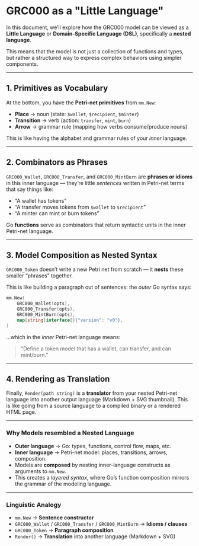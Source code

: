 # GRC000 as a "Little Language"

In this document, we’ll explore how the GRC000 model can be viewed as a **Little Language** or **Domain-Specific Language (DSL)**,
specifically a **nested language**. 

This means that the model is not just a collection of functions and types,
but rather a structured way to express complex behaviors using simpler components.


---

## 1. Primitives as Vocabulary
At the bottom, you have the **Petri-net primitives** from `mm.New`:

- **Place** → noun (state: `$wallet`, `$recipient`, `$minter`)
- **Transition** → verb (action: `transfer`, `mint`, `burn`)
- **Arrow** → grammar rule (mapping how verbs consume/produce nouns)

This is like having the alphabet and grammar rules of your *inner* language.

---

## 2. Combinators as Phrases
`GRC000_Wallet`, `GRC000_Transfer`, and `GRC000_MintBurn` are **phrases or idioms** in this inner language — they’re little *sentences* written in Petri-net terms that say things like:

- “A wallet has tokens”
- “A transfer moves tokens from `$wallet` to `$recipient`”
- “A minter can mint or burn tokens”

Go **functions** serve as combinators that return syntactic units in the inner Petri-net language.

---

## 3. Model Composition as Nested Syntax
`GRC000_Token` doesn’t write a new Petri net from scratch — it **nests** these smaller “phrases” together.

This is like building a paragraph out of sentences: the *outer* Go syntax says:

```go
mm.New(
    GRC000_Wallet(opts),
    GRC000_Transfer(opts),
    GRC000_MintBurn(opts),
    map[string]interface{}{"version": "v0"},
)
```

…which in the *inner* Petri-net language means:

> “Define a token model that has a wallet, can transfer, and can mint/burn.”

---

## 4. Rendering as Translation
Finally, `Render(path string)` is a **translator** from your nested Petri-net language into another output language (Markdown + SVG thumbnail). This is like going from a source language to a compiled binary or a rendered HTML page.

---

### Why Models resembled a Nested Language
- **Outer language** → Go: types, functions, control flow, maps, etc.
- **Inner language** → Petri-net model: places, transitions, arrows, composition.
- Models are **composed** by nesting inner-language constructs as arguments to `mm.New`.
- This creates a *layered syntax*, where Go’s function composition mirrors the grammar of the modeling language.

---

### Linguistic Analogy
- `mm.New` → **Sentence constructor**
- `GRC000_Wallet` / `GRC000_Transfer` / `GRC000_MintBurn` → **Idioms / clauses**
- `GRC000_Token` → **Paragraph composition**
- `Render()` → **Translation** into another language (Markdown + SVG)